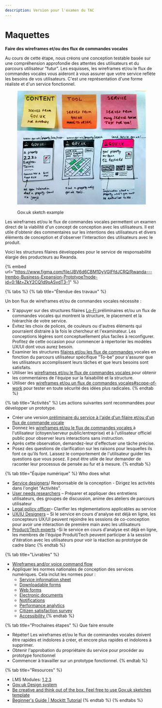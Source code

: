 ```yaml
---
description: Version pour l'examen du TAC
---
```


# Maquettes

**Faire des wireframes et/ou des flux de commandes vocales**

Au cours de cette étape, nous créons une conception testable basée sur une compréhension approfondie des attentes des utilisateurs et du parcours utilisateur "futur". Les esquisses, les wireframes et/ou le flux de commandes vocales vous aideront à vous assurer que votre service reflète les besoins de vos utilisateurs. C'est une représentation d'une forme réaliste et d'un service fonctionnel.

<figure><img src="../../.gitbook/assets/13598453674_bdc7d5a385_c.jpg" alt=""><figcaption><p>Gov.uk sketch example</p></figcaption></figure>

Les wireframes et/ou le flux de commandes vocales permettent un examen direct de la viabilité d'un concept de conception avec les utilisateurs. Il est utile d'obtenir des commentaires sur les intentions des utilisateurs et divers éléments de conception et d'observer l'interaction des utilisateurs avec le produit.&#x20;

Voici les structures filaires développées pour le service de responsabilité élargie des producteurs au Rwanda.

{% embed url="https://www.figma.com/file/JBV6d6CBM1DyVGlFfdJCRQ/Rwanda---Irembo-Business-Expansion-Prototype?node-id=0:1&t=ZkY2CQ1d9sASvdT3-1" %}

{% tabs %}
{% tab title="Étendue des travaux" %}






Un bon flux de wireframes et/ou de commandes vocales nécessite :

* S'appuyer sur des structures filaires [Lo-Fi ](http://127.0.0.1:5000/o/pxmRWOPoaU8fUAbbcrus/s/zdXe8NbIMZIv5sydPBf6/)préliminaires et/ou un flux de commandes vocales qui montrent la structure, le placement et la hiérarchie de votre service.
* Évitez les choix de polices, de couleurs ou d'autres éléments qui pourraient distraire à la fois le chercheur et l'examinateur. Les conceptions légères sont conceptuellement plus faciles à reconfigurer. Profitez de cette occasion pour commencer à répertorier les modèles UX/UI dont vous aurez besoin.
* Examiner les structures [filaires et/ou les flux de commandes ](https://govstack.gitbook.io/implementation-playbook/govstack-implementation-playbook/learning-and-exchange/artefacts#wireframes-and-or-voice-command-flow)vocales en fonction du parcours utilisateur spécifique "To-be" pour s'assurer que les utilisateurs accomplissent leurs tâches et que leurs besoins sont satisfaits.
* Utiliser les [wireframes et/ou le flux de commandes vocales ](https://govstack.gitbook.io/implementation-playbook/govstack-implementation-playbook/learning-and-exchange/artefacts#wireframes-and-or-voice-command-flow)pour obtenir les commentaires de l'équipe sur la faisabilité et la structure.
* Utiliser des [wireframes et/ou un flux de commandes vocales](https://govstack.gitbook.io/implementation-playbook/govstack-implementation-playbook/learning-and-exchange/artefacts#wireframes-and-or-voice-command-flow)[#scope-of-work](maquettes.md#scope-of-work "mention") pour tester en toute sécurité des idées plus radicales.
{% endtab %}

{% tab title="Activités" %}
Les actions suivantes sont recommandées pour développer un prototype.

* Créer une version[ préliminaire du service à l'aide d'un filaire et/ou d'un flux de commande vocale](../../govstack-implementation-playbook/learning-and-exchange/artefacts.md#wireframes-and-or-voice-command-flow)
* Donnez les [wireframes et/ou le flux de commandes vocales ](../../govstack-implementation-playbook/learning-and-exchange/artefacts.md#wireframes-and-or-voice-command-flow)à l'utilisateur (citoyen/serveur public/entreprise) et à l'utilisateur officiel public pour observer leurs interactions sans instruction.
* Après cette observation, demandez-leur d'effectuer une tâche précise.
* Posez des questions de clarification sur les raisons pour lesquelles ils font ce qu'ils font. Laissez le comportement de l'utilisateur guider les questions que vous posez. Il peut être utile de leur demander de raconter leur processus de pensée au fur et à mesure.
{% endtab %}

{% tab title="Équipe numérique" %}
Who does what&#x20;

* [Service designers](../../govstack-implementation-playbook/digital-team-composition/user-profiles-taxonomy.md#service-designer)/ Responsable de la conception - Dirigez les activités dans l'onglet "Activités".
* [User needs researchers](broken-reference) – Préparer et appliquer des entretiens utilisateurs, des groupes de discussion, anime des ateliers de parcours utilisateur
* [Legal policy officer](../../govstack-implementation-playbook/digital-team-composition/user-profiles-taxonomy.md#legal-policy-officer)– Clarifier les réglementations applicables au service
* [UX/IU Designers](broken-reference) – Si le service en cours d'analyse est déjà en ligne, les concepteurs UX/UI peuvent rejoindre les sessions de co-conception pour avoir une interaction de première main avec les utilisateurs
* [Product/Tech experts](../../govstack-implementation-playbook/digital-team-composition/user-profiles-taxonomy.md#back-end-developers)  -Si le service en cours d'analyse est déjà en ligne, les membres de l'équipe Produit/Tech peuvent participer à la session d'itération avec les utilisateurs pour voir la réaction au prototype de cadre blanc
{% endtab %}

{% tab title="Livrables" %}
* [Wireframes and/or voice command flow](../../govstack-implementation-playbook/learning-and-exchange/artefacts.md#wireframes-and-or-voice-command-flow) &#x20;
* Appliquer les normes nationales de conception des services numériques. Cela inclut les normes pour :
  * [Service information sheet](https://govstack.gitbook.io/implementation-playbook/govstack-implementation-playbook/learning-and-exchange/artefacts#information-service-sheets)
  * [Downloadable forms](broken-reference)
  * [Web forms](broken-reference)
  * [Electronic documents](broken-reference)
  * [Notifications](broken-reference)
  * [Performance analytics](broken-reference)
  * [Citizen satisfaction survey](broken-reference)
  * [Accessibility ](broken-reference)
{% endtab %}

{% tab title="Prochaines étapes" %}
Que faire ensuite&#x20;

* Répéter! Les wireframes et/ou le flux de commandes vocales doivent être rapides et indolores à créer, et encore plus rapides et indolores à supprimer.
* Obtenir l'approbation du propriétaire du service pour procéder au prototype fonctionnel
* Commencer à travailler sur un prototype fonctionnel.
{% endtab %}

{% tab title="Resources" %}
* LMS Modules: [1](../../govstack-implementation-playbook/learning-and-exchange/govlearn.md#awareness-building-and-expression-of-interest),[2](../../govstack-implementation-playbook/learning-and-exchange/govlearn.md#agreement-of-cooperation),[3](../../govstack-implementation-playbook/learning-and-exchange/govlearn.md#govstack-internal-kick-off) &#x20;
* [Gov.uk Design system](https://design-system.service.gov.uk/community/resources-and-tools/)&#x20;
* [Be creative and think out of the box. Feel free to use Gov.uk sketches template](https://designnotes.blog.gov.uk/2014/05/22/gov-uk-sketching-templates/)&#x20;
* [Beginner's Guide | Mockitt Tutorial](https://www.youtube.com/watch?v=X5HVZQ9Nii4)&#x20;
{% endtab %}
{% endtabs %}
